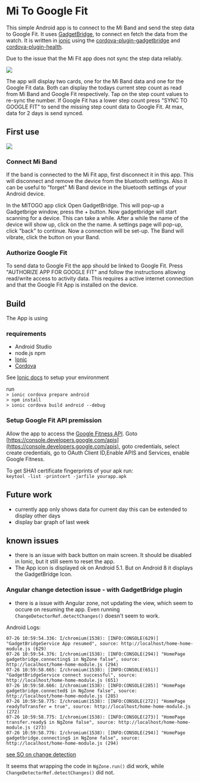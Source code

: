 # Mi To Google Fit
This simple Android app is to connect to the Mi Band and send the step data to Google Fit.
It uses [GadgetBridge](https://gadgetbridge.org/), to connect en fetch the data from the watch. 
It is written in [ionic](https://ionicframework.com) using the [cordova-plugin-gadgetbridge](https://github.com/mmig/cordova-plugin-gadgetbridge) and [cordova-plugin-health](https://github.com/dariosalvi78/cordova-plugin-health).

Due to the issue that the Mi Fit app does not sync the step data reliably.

![](./doc/img/mitogo_synced.png)

The app will display two cards, one for the Mi Band data and one for the Google Fit data. Both can display the todays current step count as read from Mi Band and Google Fit respectively. Tap on the step count values to re-sync the number. If Google Fit has a lower step count press "SYNC TO GOOGLE FIT" to send the missing step count data to Google Fit. At max, data for 2 days is send synced.

## First use

![](./doc/img/mitogo_init.png)

### Connect Mi Band
If the band is connected to the Mi Fit app, first disconnect it in this app. This will disconnect and remove the device from the bluetooth settings. Also it can be useful to "forget" Mi Band device in the bluetooth settings of your Android device.

In the MITOGO app click Open GadgetBridge. This will pop-up a Gadgetbrige window, press the + button. Now gadgetbridge will start scanning for a device. This can take a while. After a while the name of the device will show up, click on the the name. A settings page will pop-up, click "back" to continue. Now a connection will be set-up. The Band will vibrate, click the button on your Band.

### Authorize Google Fit
To send data to Google Fit the app should be linked to Google Fit. Press "AUTHORIZE APP FOR GOOGLE FIT" and follow the instructions allowing read/write access to activity data. This requires a active internet connection and that the Google Fit App is installed on the device.

## Build

The App is using 

### requirements
- Android Studio
- node.js npm
- [Ionic](https://ionicframework.com)
- [Cordova](https://cordova.apache.org/)

See [Ionic docs](https://ionicframework.com/docs) to setup your environment

run  
`> ionic cordova prepare android`  
`> npm install`  
`> ionic cordova build android --debug`  

### Setup Google Fit API premission
Allow the app to access the [Google Fitness API](https://developers.google.com/fit/android/). Goto [https://console.developers.google.com/apis](https://console.developers.google.com/apis), goto credentials, select create credentials, go to OAuth Client ID,Enable APIS and Services, enable Google Fitness.

To get SHA1 certificate fingerprints of your apk run:  
`keytool -list -printcert -jarfile yourapp.apk`

## Future work
- currently app only shows data for current day this can be extended to display other days
- display bar graph of last week 


## known issues

- there is an issue with back button on main screen. It should be disabled in Ionic, but it still seem to reset the app.
- The App icon is displayed ok on Android 5.1. But on Android 8 it displays the GadgetBridge Icon.

### Angular change detection issue - with GadgetBridge plugin
- there is a issue with Angular zone, not updating the view, which seem to occure on resuming the app.  Even running `ChangeDetectorRef.detectChanges()` doesn't seem to work. 

Android Logs: 
```
07-26 10:59:54.336: I/chromium(1538): [INFO:CONSOLE(629)] "GadgetBridgeService App resumed", source: http://localhost/home-home-module.js (629)
07-26 10:59:54.376: I/chromium(1538): [INFO:CONSOLE(294)] "HomePage gadgetbridge.connecting$ in NgZone false", source: http://localhost/home-home-module.js (294)
07-26 10:59:58.665: I/chromium(1538): [INFO:CONSOLE(651)] "GadgetBridgeService connect successful", source: http://localhost/home-home-module.js (651)
07-26 10:59:58.666: I/chromium(1538): [INFO:CONSOLE(285)] "HomePage gadgetbridge.connected$ in NgZone false", source: http://localhost/home-home-module.js (285)
07-26 10:59:58.775: I/chromium(1538): [INFO:CONSOLE(272)] "HomePage readyToTransfer = true", source: http://localhost/home-home-module.js (272)
07-26 10:59:58.775: I/chromium(1538): [INFO:CONSOLE(273)] "HomePage transfer.ready$ in NgZone false", source: http://localhost/home-home-module.js (273)
07-26 10:59:58.776: I/chromium(1538): [INFO:CONSOLE(294)] "HomePage gadgetbridge.connecting$ in NgZone false", source: http://localhost/home-home-module.js (294)
```
[see SO on change detection](https://stackoverflow.com/questions/41364386/whats-the-difference-between-markforcheck-and-detectchanges)

It seems that wrapping the code in `NgZone.run()` did work, while `ChangeDetectorRef.detectChanges()` did not.


